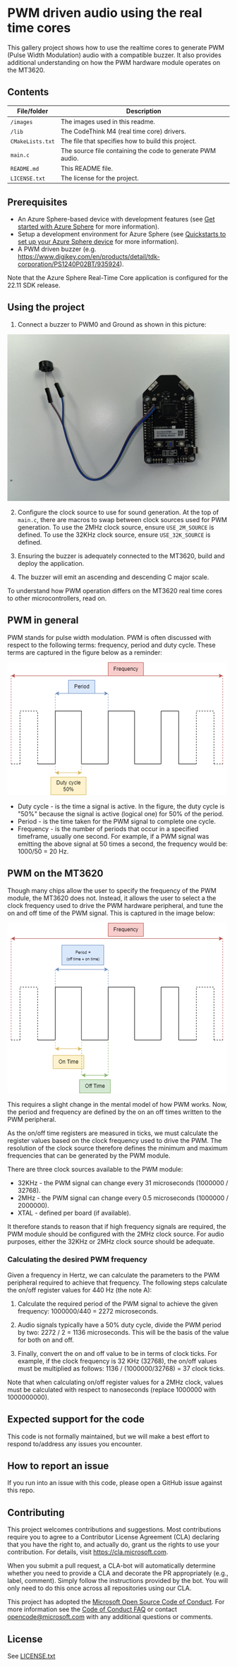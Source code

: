 # PWM driven audio using the real time cores

This gallery project shows how to use the realtime cores to generate PWM (Pulse Width Modulation) audio with a compatible buzzer. It also provides additional understanding on how the PWM hardware module operates on the MT3620.

## Contents

| File/folder | Description |
|-------------|-------------|
| `/images` | The images used in this readme. |
| `/lib` | The CodeThink M4 (real time core) drivers. |
| `CMakeLists.txt` | The file that specifies how to build this project. |
| `main.c` | The source file containing the code to generate PWM audio. |
| `README.md` | This README file. |
| `LICENSE.txt`   | The license for the project. |

## Prerequisites

- An Azure Sphere-based device with development features (see [Get started with Azure Sphere](https://azure.microsoft.com/en-us/services/azure-sphere/get-started/) for more information).
- Setup a development environment for Azure Sphere (see [Quickstarts to set up your Azure Sphere device](https://docs.microsoft.com/en-us/azure-sphere/install/overview) for more information).
- A PWM driven buzzer (e.g. https://www.digikey.com/en/products/detail/tdk-corporation/PS1240P02BT/935924).

Note that the Azure Sphere Real-Time Core application is configured for the 22.11 SDK release.

## Using the project

1. Connect a buzzer to PWM0 and Ground as shown in this picture:

![](./images/connect-mt3620.jpg)

2. Configure the clock source to use for sound generation. At the top of `main.c`, there are macros to swap between clock sources used for PWM generation. To use the 2MHz clock source, ensure `USE_2M_SOURCE` is defined. To use the 32KHz clock source, ensure `USE_32K_SOURCE` is defined.

1. Ensuring the buzzer is adequately connected to the MT3620, build and deploy the application.

1. The buzzer will emit an ascending and descending C major scale.

To understand how PWM operation differs on the MT3620 real time cores to other microcontrollers, read on.

## PWM in general

PWM stands for pulse width modulation. PWM is often discussed with respect to the following terms: frequency, period and duty cycle. These terms are captured in the figure below as a reminder:

![](./images/pwm.png)

* Duty cycle - is the time a signal is active. In the figure, the duty cycle is "50%" because the signal is active (logical one) for 50% of the period.
* Period - is the time taken for the PWM signal to complete one cycle.
* Frequency - is the number of periods that occur in a specified timeframe, usually one second. For example, if a PWM signal was emitting the above signal at 50 times a second, the frequency would be: 1000/50 = 20 Hz.

## PWM on the MT3620

Though many chips allow the user to specify the frequency of the PWM module, the MT3620 does not. Instead, it allows the user to select a the clock frequency used to drive the PWM hardware peripheral, and tune the on and off time of the PWM signal. This is captured in the image below:

![](./images/pwm-mt3620.png)

This requires a slight change in the mental model of how PWM works. Now, the period and frequency are defined by the on an off times written to the PWM peripheral.

As the on/off time registers are measured in ticks, we must calculate the register values based on the clock frequency used to drive the PWM. The resolution of the clock source therefore defines the minimum and maximum frequencies that can be generated by the PWM module.

There are three clock sources available to the PWM module:

* 32KHz - the PWM signal can change every 31 microseconds (1000000 / 32768).
* 2MHz - the PWM signal can change every 0.5 microseconds (1000000 / 2000000).
* XTAL - defined per board (if available).

It therefore stands to reason that if high frequency signals are required, the PWM module should be configured with the 2MHz clock source. For audio purposes, either the 32KHz or 2MHz clock source should be adequate.

### Calculating the desired PWM frequency

Given a frequency in Hertz, we can calculate the parameters to the PWM peripheral required to achieve that frequency. The following steps calculate the on/off register values for 440 Hz (the note A):

1. Calculate the required period of the PWM signal to achieve the given frequency: 1000000/440 = 2272 microseconds.

1. Audio signals typically have a 50% duty cycle, divide the PWM period by two: 2272 / 2 = 1136 microseconds. This will be the basis of the value for both on and off.

1. Finally, convert the on and off value to be in terms of clock ticks. For example, if the clock frequency is 32 KHz (32768), the on/off values must be multiplied as follows: 1136 / (1000000/32768) = 37 clock ticks.

Note that when calculating on/off register values for a 2MHz clock, values must be calculated with respect to nanoseconds (replace 1000000 with 1000000000).

## Expected support for the code

This code is not formally maintained, but we will make a best effort to respond to/address any issues you encounter.

## How to report an issue

If you run into an issue with this code, please open a GitHub issue against this repo.

## Contributing

This project welcomes contributions and suggestions. Most contributions require you to
agree to a Contributor License Agreement (CLA) declaring that you have the right to,
and actually do, grant us the rights to use your contribution. For details, visit
https://cla.microsoft.com.

When you submit a pull request, a CLA-bot will automatically determine whether you need
to provide a CLA and decorate the PR appropriately (e.g., label, comment). Simply follow the
instructions provided by the bot. You will only need to do this once across all repositories using our CLA.

This project has adopted the [Microsoft Open Source Code of Conduct](https://opensource.microsoft.com/codeofconduct/).
For more information see the [Code of Conduct FAQ](https://opensource.microsoft.com/codeofconduct/faq/)
or contact [opencode@microsoft.com](mailto:opencode@microsoft.com) with any additional questions or comments.

## License

See [LICENSE.txt](./LICENSE.txt)